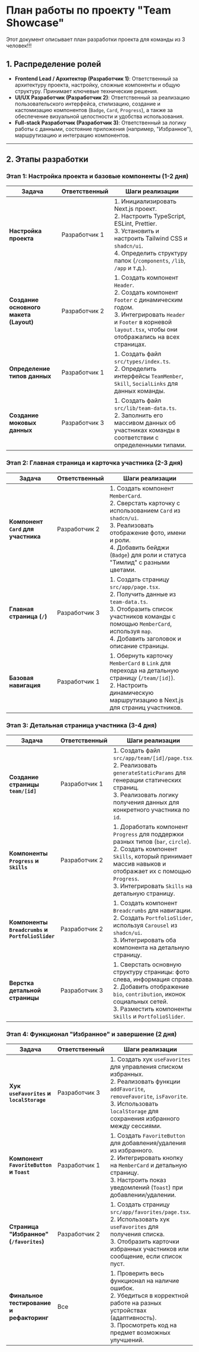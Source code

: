 # План работы по проекту "Team Showcase"

Этот документ описывает план разработки проекта для команды из 3 человек!!!

## 1. Распределение ролей

*   **Frontend Lead / Архитектор (Разработчик 1)**: Ответственный за архитектуру проекта, настройку, сложные компоненты и общую структуру. Принимает ключевые технические решения.
*   **UI/UX Разработчик (Разработчик 2)**: Ответственный за реализацию пользовательского интерфейса, стилизацию, создание и кастомизацию компонентов (`Badge`, `Card`, `Progress`), а также за обеспечение визуальной целостности и удобства использования.
*   **Full-stack Разработчик (Разработчик 3)**: Ответственный за логику работы с данными, состояние приложения (например, "Избранное"), маршрутизацию и интеграцию компонентов.

---

## 2. Этапы разработки

### **Этап 1: Настройка проекта и базовые компоненты (1-2 дня)**

| Задача                                                                 | Ответственный     | Шаги реализации                                                                                                                                                                                                                                                                     |
| ---------------------------------------------------------------------- | ------------------- | ----------------------------------------------------------------------------------------------------------------------------------------------------------------------------------------------------------------------------------------------------------------------- |
| **Настройка проекта**                                                  | Разработчик 1       | 1. Инициализировать Next.js проект. <br> 2. Настроить TypeScript, ESLint, Prettier. <br> 3. Установить и настроить Tailwind CSS и `shadcn/ui`. <br> 4. Определить структуру папок (`/components`, `/lib`, `/app` и т.д.).                                                                   |
| **Создание основного макета (Layout)**                                 | Разработчик 2       | 1. Создать компонент `Header`. <br> 2. Создать компонент `Footer` с динамическим годом. <br> 3. Интегрировать `Header` и `Footer` в корневой `layout.tsx`, чтобы они отображались на всех страницах.                                                                                  |
| **Определение типов данных**                                           | Разработчик 1       | 1. Создать файл `src/types/index.ts`. <br> 2. Определить интерфейсы `TeamMember`, `Skill`, `SocialLinks` для данных команды.                                                                                                                                                            |
| **Создание моковых данных**                                            | Разработчик 3       | 1. Создать файл `src/lib/team-data.ts`. <br> 2. Заполнить его массивом данных об участниках команды в соответствии с определенными типами.                                                                                                                                            |

### **Этап 2: Главная страница и карточка участника (2-3 дня)**

| Задача                                                                 | Ответственный     | Шаги реализации                                                                                                                                                                                                                                                                     |
| ---------------------------------------------------------------------- | ------------------- | ----------------------------------------------------------------------------------------------------------------------------------------------------------------------------------------------------------------------------------------------------------------------- |
| **Компонент `Card` для участника**                                     | Разработчик 2       | 1. Создать компонент `MemberCard`. <br> 2. Сверстать карточку с использованием `Card` из `shadcn/ui`. <br> 3. Реализовать отображение фото, имени и роли. <br> 4. Добавить бейджи (`Badge`) для роли и статуса "Тимлид" с разными цветами.                                 |
| **Главная страница (`/`)**                                             | Разработчик 3       | 1. Создать страницу `src/app/page.tsx`. <br> 2. Получить данные из `team-data.ts`. <br> 3. Отобразить список участников команды с помощью `MemberCard`, используя `map`. <br> 4. Добавить заголовок и описание страницы.                                                            |
| **Базовая навигация**                                                  | Разработчик 1       | 1. Обернуть карточку `MemberCard` в `Link` для перехода на детальную страницу (`/team/[id]`). <br> 2. Настроить динамическую маршрутизацию в Next.js для страниц участников.                                                                                                        |

### **Этап 3: Детальная страница участника (3-4 дня)**

| Задача                                                                 | Ответственный     | Шаги реализации                                                                                                                                                                                                                                                                     |
| ---------------------------------------------------------------------- | ------------------- | ----------------------------------------------------------------------------------------------------------------------------------------------------------------------------------------------------------------------------------------------------------------------- |
| **Создание страницы `team/[id]`**                                      | Разработчик 1       | 1. Создать файл `src/app/team/[id]/page.tsx`. <br> 2. Реализовать `generateStaticParams` для генерации статических страниц. <br> 3. Реализовать логику получения данных для конкретного участника по `id`.                                                                   |
| **Компоненты `Progress` и `Skills`**                                   | Разработчик 2       | 1. Доработать компонент `Progress` для поддержки разных типов (`bar`, `circle`). <br> 2. Создать компонент `Skills`, который принимает массив навыков и отображает их с помощью `Progress`. <br> 3. Интегрировать `Skills` на детальную страницу.                               |
| **Компоненты `Breadcrumbs` и `PortfolioSlider`**                       | Разработчик 2       | 1. Создать компонент `Breadcrumbs` для навигации. <br> 2. Создать `PortfolioSlider`, используя `Carousel` из `shadcn/ui`. <br> 3. Интегрировать оба компонента на детальную страницу.                                                                                             |
| **Верстка детальной страницы**                                         | Разработчик 3       | 1. Сверстать основную структуру страницы: фото слева, информация справа. <br> 2. Добавить отображение `bio`, `contribution`, иконок социальных сетей. <br> 3. Разместить компоненты `Skills` и `PortfolioSlider`.                                                              |

### **Этап 4: Функционал "Избранное" и завершение (2 дня)**

| Задача                                                                 | Ответственный     | Шаги реализации                                                                                                                                                                                                                                                                     |
| ---------------------------------------------------------------------- | ------------------- | ----------------------------------------------------------------------------------------------------------------------------------------------------------------------------------------------------------------------------------------------------------------------- |
| **Хук `useFavorites` и `localStorage`**                                | Разработчик 3       | 1. Создать хук `useFavorites` для управления списком избранных. <br> 2. Реализовать функции `addFavorite`, `removeFavorite`, `isFavorite`. <br> 3. Использовать `localStorage` для сохранения избранного между сессиями.                                                              |
| **Компонент `FavoriteButton` и `Toast`**                               | Разработчик 1       | 1. Создать `FavoriteButton` для добавления/удаления из избранного. <br> 2. Интегрировать кнопку на `MemberCard` и детальную страницу. <br> 3. Настроить показ уведомлений (`Toast`) при добавлении/удалении.                                                                    |
| **Страница "Избранное" (`/favorites`)**                                 | Разработчик 2       | 1. Создать страницу `src/app/favorites/page.tsx`. <br> 2. Использовать хук `useFavorites` для получения списка. <br> 3. Отобразить карточки избранных участников или сообщение, если список пуст.                                                                                  |
| **Финальное тестирование и рефакторинг**                               | Все                 | 1. Проверить весь функционал на наличие ошибок. <br> 2. Убедиться в корректной работе на разных устройствах (адаптивность). <br> 3. Просмотреть код на предмет возможных улучшений.                                                                                               |
